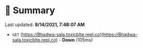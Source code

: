# 📖 Summary
Last updated: **8/14/2021, 7:48:07 AM**

- `GET` [https://Bhadwa-sala.toxicblte.repl.co](https://Bhadwa-sala.toxicblte.repl.co) - **Down** (105ms)
